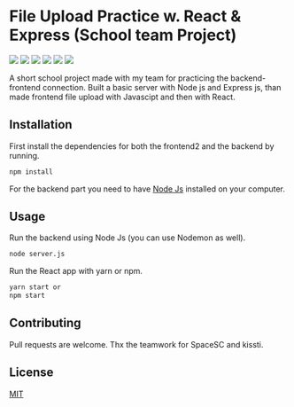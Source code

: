 # File Upload Practice w. React & Express (School team Project)

![](https://img.shields.io/badge/Javascript-ES6-yellow)
![](https://img.shields.io/badge/React-17.0.1-blue)
![](https://img.shields.io/badge/Node%20JS-14.16-brightgreen)
![](https://img.shields.io/badge/Express%20JS-4.17.1-lightgrey)
![](https://img.shields.io/badge/lowdb-1.0.0-red)
![](https://img.shields.io/badge/CORS-2.8.5-lightgrey)

A short school project made with my team for practicing the backend-frontend connection. Built a basic server with Node js and Express js, than made frontend file upload with Javascipt and then with React.

## Installation

First install the dependencies for both the frontend2 and the backend by running.

```bash
npm install
```
For the backend part you need to have [Node Js](https://nodejs.org/en/) installed on your computer.

## Usage

Run the backend using Node Js (you can use Nodemon as well).

```bash
node server.js
```
Run the React app with yarn or npm.

```bash
yarn start or
npm start
```

## Contributing
Pull requests are welcome. Thx the teamwork for SpaceSC and kissti.

## License
[MIT](https://choosealicense.com/licenses/mit/)

